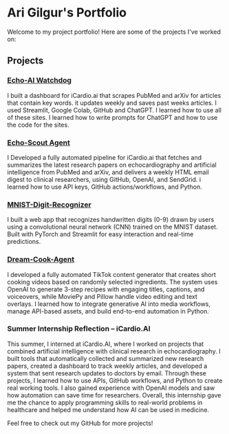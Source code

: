 # Ari Gilgur's Portfolio

Welcome to my project portfolio! Here are some of the projects I've worked on:

## Projects

### [Echo-AI Watchdog](https://github.com/AriGilgur/streamlit)
I built a dashboard for iCardio.ai that scrapes PubMed and arXiv for articles that contain key words. it updates weekly and saves past weeks articles. I used Streamlit, Google Colab, GitHub and ChatGPT. I learned how to use all of these sites. I learned how to write prompts for ChatGPT and how to use the code for the sites.

### [Echo-Scout Agent](https://github.com/AriGilgur/echo_ai_agent)
I Developed a fully automated pipeline for iCardio.ai that fetches and summarizes the latest research papers on echocardiography and artificial intelligence from PubMed and arXiv, and delivers a weekly HTML email digest to clinical researchers, using GitHub, OpenAI, and SendGrid. i learned how to use API keys, GitHub actions/workflows, and Python.

### [MNIST-Digit-Recognizer](https://github.com/AriGilgur/mnist-digit-recognizer.git)
I built a web app that recognizes handwritten digits (0-9) drawn by users using a convolutional neural network (CNN) trained on the MNIST dataset. Built with PyTorch and Streamlit for easy interaction and real-time predictions.


### [Dream-Cook-Agent](https://github.com/AriGilgur/mnist-digit-recognizer.git)
I developed a fully automated TikTok content generator that creates short cooking videos based on randomly selected ingredients. The system uses OpenAI to generate 3-step recipes with engaging titles, captions, and voiceovers, while MoviePy and Pillow handle video editing and text overlays. I learned how to integrate generative AI into media workflows, manage API-based assets, and build end-to-end automation in Python.

### Summer Internship Reflection – iCardio.AI
This summer, I interned at iCardio.AI, where I worked on projects that combined artificial intelligence with clinical research in echocardiography. I built tools that automatically collected and summarized new research papers, created a dashboard to track weekly articles, and developed a system that sent research updates to doctors by email. Through these projects, I learned how to use APIs, GitHub workflows, and Python to create real working tools. I also gained experience with OpenAI models and saw how automation can save time for researchers. Overall, this internship gave me the chance to apply programming skills to real-world problems in healthcare and helped me understand how AI can be used in medicine.

Feel free to check out my GitHub for more projects!
